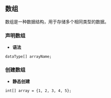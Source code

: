 ## 数组
数组是一种数据结构，用于存储多个相同类型的数据。
### 声明数组
- **语法**  
```
dataType[] arrayName;
```

### 创建数组
- **静态创建**  
```
int[] array = {1, 2, 3, 4, 5};
```